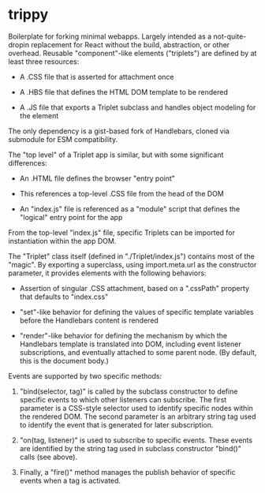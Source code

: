 # trippy

Boilerplate for forking minimal webapps. Largely intended as a not-quite-dropin replacement for React without the build, abstraction, or other overhead. Reusable "component"-like elements ("triplets") are defined by at least three resources:

* A .CSS file that is asserted for attachment once

* A .HBS file that defines the HTML DOM template to be rendered

* A .JS file that exports a Triplet subclass and handles object modeling for the element

The only dependency is a gist-based fork of Handlebars, cloned via submodule for ESM compatibility.

The "top level" of a Triplet app is similar, but with some significant differences:

* An .HTML file defines the browser "entry point"

* This references a top-level .CSS file from the head of the DOM

* An "index.js" file is referenced as a "module" script that defines the "logical" entry point for the app

From the top-level "index.js" file, specific Triplets can be imported for instantiation within the app DOM.

The "Triplet" class itself (defined in "./Triplet/index.js") contains most of the "magic". By exporting a superclass, using import.meta.url as the constructor parameter, it provides elements with the following behaviors:

* Assertion of singular .CSS attachment, based on a ".cssPath" property that defaults to "index.css"

* "set"-like behavior for defining the values of specific template variables before the Handlebars content is rendered

* "render"-like behavior for defining the mechanism by which the Handlebars template is translated into DOM, including event listener subscriptions, and eventually attached to some parent node. (By default, this is the document body.)

Events are supported by two specific methods:

1. "bind(selector, tag)" is called by the subclass constructor to define specific events to which other listeners can subscribe. The first parameter is a CSS-style selector used to identify specific nodes within the rendered DOM. The second parameter is an arbitrary string tag used to identify the event that is generated for later subscription.

1. "on(tag, listener)" is used to subscribe to specific events. These events are identified by the string tag used in subclass constructor "bind()" calls (see above).

1. Finally, a "fire()" method manages the publish behavior of specific events when a tag is activated.
